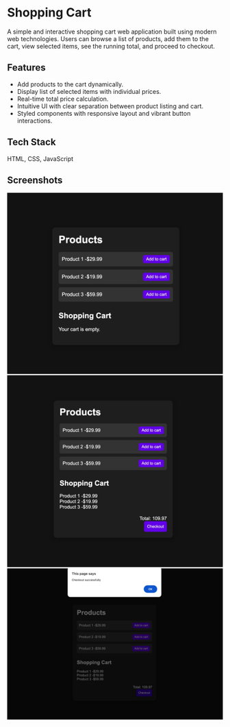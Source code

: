 # Shopping Cart

A simple and interactive shopping cart web application built using modern web technologies. Users can browse a list of products, add them to the cart, view selected items, see the running total, and proceed to checkout.
## Features

- Add products to the cart dynamically.
- Display list of selected items with individual prices.
- Real-time total price calculation.
- Intuitive UI with clear separation between product listing and cart.
- Styled components with responsive layout and vibrant button interactions.
  
## Tech Stack

HTML, CSS, JavaScript

## Screenshots

![screenshots](https://github.com/SunilKumarSharma129/Shopping-Cart/blob/8af680b797b938f91bfdf815f82c972381100008/image-01.jpeg)
![screenshots2](https://github.com/SunilKumarSharma129/Shopping-Cart/blob/01cff088b05f5b01a9a2c91475b0e487487c37bc/image-02.jpeg)
![screenshots3](https://github.com/SunilKumarSharma129/Shopping-Cart/blob/756430c73be14ddbc80045d59145b0fe67fd1e66/image-03.jpeg)

 
